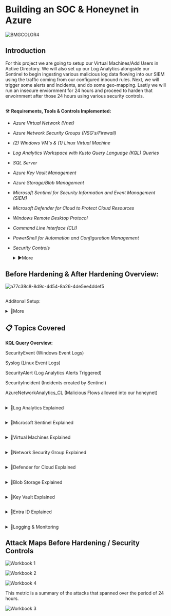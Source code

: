 # Building an SOC & Honeynet in Azure 


![BMGCOLOR4](https://github.com/user-attachments/assets/a5aca205-e65c-4bc8-ae79-0b9dd07f6222)

## Introduction

For this project we are going to setup our Virtual Machines/Add Users in Active Directory. We will also set up our Log Analytics 
alongside our Sentinel to begin ingesting various malicious log data flowing into our SIEM using the traffic coming from our configured inbound 
rules. Next, we will trigger some alerts and incidents, and do some geo-mapping. Lastly we will run an insecure enviornment for 24 hours
and proceed to harden that envoirnment after those 24 hours using various security controls.



##

🛠 **Requirements, Tools & Controls Implemented:**

- *Azure Virtual Network (Vnet)*
- *Azure Network Security Groups (NSG's/Firewall)*
- *(2) Windows VM's & (1) Linux Virtual Machine*
- *Log Analytics Workspace with Kusto Query Language (KQL) Queries*
- *SQL Server*
- *Azure Key Vault Management*
- *Azure Storage/Blob Management*
- *Microsoft Sentinel for Security Information and Event Management (SIEM)*
- *Microsoft Defender for Cloud to Protect Cloud Resources*
- *Windows Remote Desktop Protocol*
- *Command Line Interface (CLI)*
- *PowerShell for Automation and Configuration Management*
- *Security Controls*
  <details><summary>▶️More</summary>


  NIST 800-53 - (Security and Privacy Controls for Information Systems and Organizations)


  Handbook: https://nvlpubs.nist.gov/nistpubs/SpecialPublications/NIST.SP.800-53r5.pdf


  NIST 800-61 - (Computer Security Incident Handling Guide)

  
  Handbook: https://nvlpubs.nist.gov/nistpubs/SpecialPublications/NIST.SP.800-61r2.pdf


  Risk Management Framework (RMF):

  
  ![1_aDXOrMWuBNO4pySw5qN4gA](https://github.com/user-attachments/assets/0e84c001-ffd0-48ad-95b6-1ef0667839e8)


  </details>

##
## Before Hardening & After Hardening Overview:

![a77c38c8-8d9c-4d54-8a26-4de5ee4ddef5](https://github.com/user-attachments/assets/a33a3997-9c77-4ec6-bd0f-a09360facf3a)


##
 Additonal Setup: 
 
  <details><summary>🔽More</summary>
  
  -Adding users via Azure Portal

  
  -Simulating Brute Force Attack

  
  -Insecure & Secure Enviornment Analysis
  
  
  </details>

##
##  📋 Topics Covered


 **KQL Query Overview:**

SecurityEvent (Windows Event Logs)


Syslog (Linux Event Logs)


SecurityAlert (Log Analytics Alerts Triggered)


SecurityIncident (Incidents created by Sentinel)


AzureNetworkAnalytics_CL (Malicious Flows allowed into our honeynet)


##
<details><summary>🔽Log Analytics Explained</summary>


  
The first thing we want to do is create our "LAW" or Log Analytic Workspace. This will be the center of everything that 
we are going to implement within Microsoft Azure. So if we could think of our SOC like the human anatomy, this would be the heart or chest. 
When opening Azure, click the search bar and type in "Log Analytic Workspace." 
  
![LAW 01](https://github.com/user-attachments/assets/e6ec19f9-7f27-49b7-a398-2b0009884349)

 Next, we want to create a new subscription group. Followed by a new resource group. Lastly lets give our metaphorical "SOC Human" a name. In my case
i'm going to name it "Cyber-ThunderLAW" (Putting LAW on the end, so it's distinctively known that this is our center workspace.)

![LAW 02](https://github.com/user-attachments/assets/1993c219-4658-4eff-bd4d-1c4abd0c0c69)

If setup properly then it should look like the following image, with a green check mark.

![LAW 03](https://github.com/user-attachments/assets/748bcb3c-f08d-4b97-856e-e9e454dfbaef) 

</details>

##

<details><summary>🔽Microsoft Sentinel Explained</summary>

Now we are gonna setup our Microsoft Sentinel. We can think of this as the brain of our "SOC-Human" that picks up all the data 
or feelings/perceptions in the 'heart' & behins to process and make alerts/responses for those feelings. (_We will begin by searching for
Microsoft Sentinel in the searchbar._)

![MS 01](https://github.com/user-attachments/assets/20d7a07d-88d2-4ba0-8661-8581fb3fa21d)

To setup our watchlist, we want to click 'New' under watchlist. This will pull a large database of IP's and other various metric 
data for us to narrow down our malicious flows to a certain region and city if possible.

![MS 02](https://github.com/user-attachments/assets/f79a2188-8c97-420e-874f-ab199471ff9f)

The name and alias can be the same. Just continue to the next page.

![MS 03](https://github.com/user-attachments/assets/5a3fc5ab-0dac-48f1-8468-9ba52b1f55cd)

On the watchlist wizard, select the file type to be 'local' and in this geoip.csv file & change the search key into Network. Continue and 
your watchlist should begin to compile within a few minutes or a few hours.

![MS 04](https://github.com/user-attachments/assets/568c75e8-a3e6-40dd-801f-3b1eae2ea1c3)

Within our Microsoft Sentinel, navigate into the left column under content hub. And click Data Connector. This will link the logs coming from our
Virtual Machines into our Log Analytic Workspace. And our "SOC Human" will be given a 'nervous system' to react to this ingested data.

![MS 05](https://github.com/user-attachments/assets/4206cd6e-699a-4807-8154-f89d8218cc11)

Type. SecurityEvent (Windows Event Logs) and install this connector to collect logs from Windows VM's.

![MS 06](https://github.com/user-attachments/assets/8fe192ac-b3dc-4b20-a3cb-36c1049f39b3)

Type. Syslog (Linux Event Logs) and install this connector to collect logs from Linux VM's.

![MS 07](https://github.com/user-attachments/assets/995cfca1-7fd5-46ea-8fa9-31a15ca79d2d)

</details>

##

<details><summary>🔽Virtual Machines Explained</summary>

  
Time for us to setup our virtual machines after which we will expose them to the internet. Search for Virtual Machines
in the search bar and create 2 Windows Machines.


![VM 01](https://github.com/user-attachments/assets/c2bb3f6c-ca3b-473d-9480-32c671f2f10a)

Select the same resources that were made when creating your (LAW) Log Analytic Workspace. And select your specs.

![VM 02](https://github.com/user-attachments/assets/a76e69fe-6901-4228-a8aa-a75b49a28ba1)

Leave your inbound port as RDP 3389, and select login credentials. 

![VM 03](https://github.com/user-attachments/assets/8bd09cc7-4a2d-43a7-822c-59b696ab3db6)

![VM 04](https://github.com/user-attachments/assets/630f4a46-70b7-49ef-99b7-282da4b2c198)

Create a virtual network and subnet mask.

![VM 05](https://github.com/user-attachments/assets/1a90f675-2b8f-496e-be16-2422d3627bf7)

![VM 06](https://github.com/user-attachments/assets/e66fd576-1f64-4da3-99c1-ff883d1baa50)

![VM 07](https://github.com/user-attachments/assets/f81831aa-a9f5-4e50-bc2d-02775960c2d0)

Your port number for your linux machine should be SSH-22.

![VM 08](https://github.com/user-attachments/assets/a8d109dd-e8a7-4489-9b38-ef7df0c96dc6)

![VM 09](https://github.com/user-attachments/assets/ae1a9138-7a47-4694-8e0d-26adccfc81fb)

![VM 10](https://github.com/user-attachments/assets/754a790c-93ee-4630-b2ac-50ce5b2c68f4)

</details>

##

<details><summary>🔽Network Security Group Explained</summary>
  
Search for Network Security Group or NSG in the search bar.

![NSG 01](https://github.com/user-attachments/assets/512ae95d-4088-4065-9a83-7b20347abec9)

Select the NSG from the Virtual Machine you created.

![NSG 02](https://github.com/user-attachments/assets/2bc16dbc-5651-4314-9d91-5defdd09c96e)

Under settings go to inbound security rules and update the rules for your inbound ports. Allow all flows
to come in. And set the port priority to 100. Rename your new rule to be called "Danger_AllowAny" and delete
the other previous rule.

![NSG 03](https://github.com/user-attachments/assets/a1d62ab6-4c7d-40c7-a042-6359fca2bbf2)

![NSG 04](https://github.com/user-attachments/assets/6ffc5728-979f-474f-a4b1-b43193239406)

</details>

##

<details><summary>🔽Defender for Cloud Explained</summary>

Defender for Cloud is like the immune system of our metaphorical "SOC-Human." Providing an ongoing defense for 
our cloud infrastructure. Checking for exposed ports and checking for good security posture.

![DFC 01](https://github.com/user-attachments/assets/3212cda8-d72b-4626-b461-46ea8612f55b)

After searching for Defender, go to enviornment settings & click the tenant dropdown and subscription dropdown. 
Followed by the three dot icons to the right hand side.

![DFC 02](https://github.com/user-attachments/assets/d4b93dab-d758-45ac-a918-d9551289a731)

We are enabling only a few cloud resources. Be sure to save.

![DFC 03](https://github.com/user-attachments/assets/10e7452f-b781-4357-889d-3d0cd2d36efa)

Click settings and go to continous exports. Select the Log Analytics section and enable all of the following.
And be sure to save.

![DFC 04](https://github.com/user-attachments/assets/9f958997-3987-4cc3-ac52-e81373823782)


![DFC 05](https://github.com/user-attachments/assets/a191f1c3-848b-49c1-af4e-c45aea18656a)

Going back to enviorment settings, on your dropdown select your LAW. And click the three dots.

![DFC 06](https://github.com/user-attachments/assets/3852a876-16e4-4fda-8ca1-3215cb0b876f)

Under defender plans, enable servers and save. And go into data collection on the left hand side of the screen.

![DFC 07](https://github.com/user-attachments/assets/75ecbf50-82b5-48d2-a426-13ddcf11eb35)

Enable all events and save.

![DFC 08](https://github.com/user-attachments/assets/12d22d1e-0beb-44ea-bed4-ca1e8708122b)

</details>


##

<details><summary>🔽Blob Storage Explained</summary>

In our homepage we are going to add another log event. Blob Storage, i.e a storage type of log. For anyone 
adding files, media, pictures into our network.

![BLOB 01](https://github.com/user-attachments/assets/4655176f-ce6a-4723-b241-784570da53c2)

Format your resources accordingly.

![BLOB 02](https://github.com/user-attachments/assets/98f23b0d-192f-4389-9f23-25eeeb22db17)


![BLOB 03](https://github.com/user-attachments/assets/98ac2927-fb12-4f97-ace3-0dd4cf00a302)

Using Microsoft Managed Keys, is secure, cost-effective, and easy to use. So we will go with that. 

![BLOB 04](https://github.com/user-attachments/assets/cb1bb877-f28a-44b4-b5b1-660016c31be7)


![BLOB 05](https://github.com/user-attachments/assets/17bb7ee2-81f0-447d-b35a-88ab0ac9f5e7)

</details>

##

<details><summary>🔽Key Vault Explained</summary>

Logging our Key Vault is useful when trying to pull logs in password change instances. Or when someone
is trying to changing a password too many times. Or having trouble logging in. But first and foremost.
search for 'key vault' within the search bar.

![KV 01](https://github.com/user-attachments/assets/691f89d0-d9d4-4bc2-8c7a-45866a930e64)



![KV 02](https://github.com/user-attachments/assets/db72fcd6-8e33-42ad-b85d-70ba647847dd)


![KV 03](https://github.com/user-attachments/assets/34fc139f-7af3-4304-9b76-50c8c7d9103d)

![KV 04](https://github.com/user-attachments/assets/8f9539e4-12eb-45a0-aa59-675a200c9238)

</details>

##

<details><summary>🔽Entra ID Explained</summary>

Entra ID or Active Directory is where we will begin to get logs for users being added or removed
within our network. 

![MEI 01](https://github.com/user-attachments/assets/bb2c89b8-2e35-4d45-8a60-f4aa8acfbcb3)

In overview, add a new user. 

![MEI 02](https://github.com/user-attachments/assets/3917f2a5-394b-4c70-bacf-114a454903ea)


![MEI 03](https://github.com/user-attachments/assets/75d18070-5e56-450c-9737-14320b6378d6)

After creating a new user. Input the name of the person who is joining our team. Addind a password
if necessary so that the user can login to Azure.

![MEI 04](https://github.com/user-attachments/assets/b342af8e-68a7-4c42-977e-bfd868ad393e)

![MEI 05](https://github.com/user-attachments/assets/9d58c765-872d-49d9-b908-70d2aec6cd53)

Add a role to this user. In my case it will be global admin and reader.

![MEI 06](https://github.com/user-attachments/assets/3f342b8f-062f-4f34-a61f-c57402f6a6ad)


![MEI 07](https://github.com/user-attachments/assets/d61aa906-5610-4fa8-8ed7-241cafd7df7e)

![MEI 08](https://github.com/user-attachments/assets/d16c0dab-be10-489f-b6f2-fde72f03ca0d)

Check the user list and a new user should have been successfully added.

![MEI 09](https://github.com/user-attachments/assets/0a3b9bb1-011f-4bdd-9ce9-f4df90e3e983)

</details>

##

<details><summary>🔽Logging & Monitoring</summary>

</details>

##

## Attack Maps Before Hardening / Security Controls


![Workbook 1](https://github.com/user-attachments/assets/3c7e6482-9620-49d0-bc7f-9e787d91908e)


![Workbook 2](https://github.com/user-attachments/assets/1ae5ab18-e832-46a0-ac98-07b20afdc6fc)


![Workbook 4](https://github.com/user-attachments/assets/896cdf1f-6fb4-4f54-889c-fa287752d7b9)

This metric is a summary of the attacks that spanned over the period of 24 hours.

![Workbook 3](https://github.com/user-attachments/assets/ac44c6c6-4e90-4f2e-bb59-51fdbcaa2b84)




